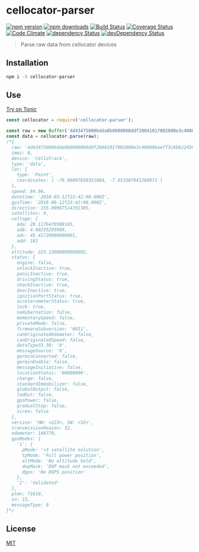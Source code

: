 # cellocator-parser

[![npm version](https://img.shields.io/npm/v/cellocator-parser.svg?style=flat-square)](https://www.npmjs.com/package/cellocator-parser)
[![npm downloads](https://img.shields.io/npm/dm/cellocator-parser.svg?style=flat-square)](https://www.npmjs.com/package/cellocator-parser)
[![Build Status](https://img.shields.io/travis/lgaticaq/cellocator-parser.svg?style=flat-square)](https://travis-ci.org/lgaticaq/cellocator-parser)
[![Coverage Status](https://img.shields.io/coveralls/lgaticaq/cellocator-parser/master.svg?style=flat-square)](https://coveralls.io/github/lgaticaq/cellocator-parser?branch=master)
[![Code Climate](https://img.shields.io/codeclimate/github/lgaticaq/cellocator-parser.svg?style=flat-square)](https://codeclimate.com/github/lgaticaq/cellocator-parser)
[![dependency Status](https://img.shields.io/david/lgaticaq/cellocator-parser.svg?style=flat-square)](https://david-dm.org/lgaticaq/cellocator-parser#info=dependencies)
[![devDependency Status](https://img.shields.io/david/dev/lgaticaq/cellocator-parser.svg?style=flat-square)](https://david-dm.org/lgaticaq/cellocator-parser#info=devDependencies)

> Parse raw data from cellocator devices

## Installation

```bash
npm i -S cellocator-parser
```

## Use

[Try on Tonic](https://tonicdev.com/npm/cellocator-parser)
```js
const cellocator = require('cellocator-parser');

const raw = new Buffer('4d43475000bdda0b0000060ddf20041017002000e3c40000baeff3c6b6224502000000000000ea65000402090daec5f7cb302cff3357000038090000930a002a170c03e007c1', 'hex');
const data = cellocator.parse(raw);
/*{
  raw: '4d43475000bdda0b0000060ddf20041017002000e3c40000baeff3c6b6224502000000000000ea65000402090daec5f7cb302cff3357000038090000930a002a170c03e007c1',
  imei: 0,
  device: 'CelloTrack',
  type: 'data',
  loc: {
    type: 'Point',
    coordinates: [ -79.09097658351084, -7.953307941260071 ]
  },
  speed: 84.96,
  datetime: '2016-03-12T23:42:00.000Z',
  gpsTime: '2016-06-12T23:42:00.000Z',
  direction: 155.09967514191385,
  satellites: 9,
  voltage: {
    ada: 28.1176470588165,
    adb: 4.00235293989,
    adc: 45.41720000000001,
    add: 182
  },
  altitude: 223.23000000000002,
  status: {
    engine: false,
    unlockInactive: true,
    panicInactive: true,
    drivingStatus: true,
    shockInactive: true,
    doorInactive: true,
    ignitionPortStatus: true,
    accelerometerStatus: true,
    lock: true,
    noHibernation: false,
    momentarySpeed: false,
    privateMode: false,
    firmwareSubversion: '0011',
    canOriginatedOdometer: false,
    canOriginatedSpeed: false,
    dataType33_38: '0',
    messageSource: '0',
    garminConnected: false,
    garminEnable: false,
    messageInitiative: false,
    locationStatus: '00000000',
    charge: false,
    standardImmobilizer: false,
    globalOutput: false,
    ledOut: false,
    gpsPower: false,
    gradualStop: false,
    siren: false
  },
  version: 'HW: <223>, SW: <32>',
  transmissionReason: 32,
  odometer: 148770,
  gpsModes: {
    '1': {
      pMode: '>3 satellite solution',
      tpMode: 'Full power position',
      altMode: 'No altitude hold',
      dopMask: 'DOP mask not exceeded',
      dgps: 'No DGPS position'
    },
    '2': 'Validated'
  },
  plmn: 71610,
  sn: 13,
  messageType: 0
}*/
```

## License

[MIT](https://tldrlegal.com/license/mit-license)
